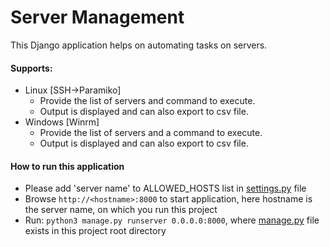 # Server Management
This Django application helps on automating tasks on servers.

#### Supports:
- Linux [SSH->Paramiko]
  - Provide the list of servers and command to execute.
  - Output is displayed and can also export to csv file.
- Windows [Winrm]
  - Provide the list of servers and a command to execute.
  - Output is displayed and can also export to csv file.


#### How to run this application
- Please add 'server name' to ALLOWED_HOSTS list in [settings.py](https://docs.djangoproject.com/en/1.11/ref/settings/#allowed-hosts) file
- Browse `http://<hostname>:8000` to start application, here hostname is the server name, on which you run this project
- Run: `python3 manage.py runserver 0.0.0.0:8000`, where [manage.py](https://docs.djangoproject.com/en/3.0/ref/django-admin/) file exists in this project root directory
